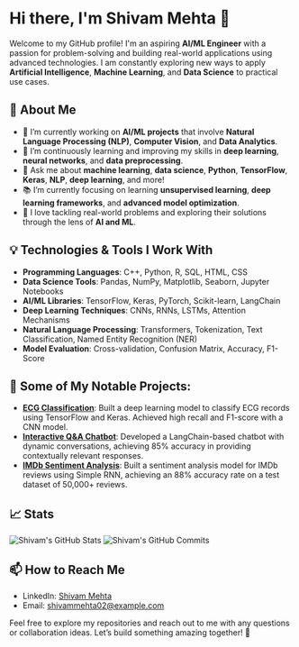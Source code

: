 # Hi there, I'm Shivam Mehta 👋

Welcome to my GitHub profile! I'm an aspiring **AI/ML Engineer** with a passion for problem-solving and building real-world applications using advanced technologies. I am constantly exploring new ways to apply **Artificial Intelligence**, **Machine Learning**, and **Data Science** to practical use cases.

## 🚀 About Me
- 🔭 I’m currently working on **AI/ML projects** that involve **Natural Language Processing (NLP)**, **Computer Vision**, and **Data Analytics**.
- 🌱 I’m continuously learning and improving my skills in **deep learning**, **neural networks**, and **data preprocessing**.
- 💬 Ask me about **machine learning**, **data science**, **Python**, **TensorFlow**, **Keras**, **NLP**, **deep learning**, and more!
- 📚 I’m currently focusing on learning **unsupervised learning**, **deep learning frameworks**, and **advanced model optimization**.
- 🧠 I love tackling real-world problems and exploring their solutions through the lens of **AI and ML**.

## 💡 Technologies & Tools I Work With
- **Programming Languages**: C++, Python, R, SQL, HTML, CSS
- **Data Science Tools**: Pandas, NumPy, Matplotlib, Seaborn, Jupyter Notebooks
- **AI/ML Libraries**: TensorFlow, Keras, PyTorch, Scikit-learn, LangChain
- **Deep Learning Techniques**: CNNs, RNNs, LSTMs, Attention Mechanisms
- **Natural Language Processing**: Transformers, Tokenization, Text Classification, Named Entity Recognition (NER)
- **Model Evaluation**: Cross-validation, Confusion Matrix, Accuracy, F1-Score

## 📂 Some of My Notable Projects:
- **[ECG Classification](https://github.com/ShivamMehta02/ecg)**: Built a deep learning model to classify ECG records using TensorFlow and Keras. Achieved high recall and F1-score with a CNN model.
- **[Interactive Q&A Chatbot](https://github.com/ShivamMehta02/chatbot)**: Developed a LangChain-based chatbot with dynamic conversations, achieving 85% accuracy in providing contextually relevant responses.
- **[IMDb Sentiment Analysis](https://github.com/ShivamMehta02/IMDB_sentimnet_analysis)**: Built a sentiment analysis model for IMDb reviews using Simple RNN, achieving an 88% accuracy rate on a test dataset of 50,000+ reviews.

## 📈 Stats
![Shivam's GitHub Stats](https://github-readme-stats.vercel.app/api?username=ShivamMehta02&show_icons=true&hide_title=true&hide=prs&count_private=true&hide_border=true)
![Shivam's GitHub Commits](https://github-readme-stats.vercel.app/api?username=ShivamMehta02&count_private=true&show_icons=true&hide_title=true&hide=prs&hide_border=true&include_all_commits=true&theme=radical)

## 📫 How to Reach Me
- LinkedIn: [Shivam Mehta](https://www.linkedin.com/in/shivammehta02)
- Email: shivammehta02@example.com

Feel free to explore my repositories and reach out to me with any questions or collaboration ideas. Let’s build something amazing together! 🚀
